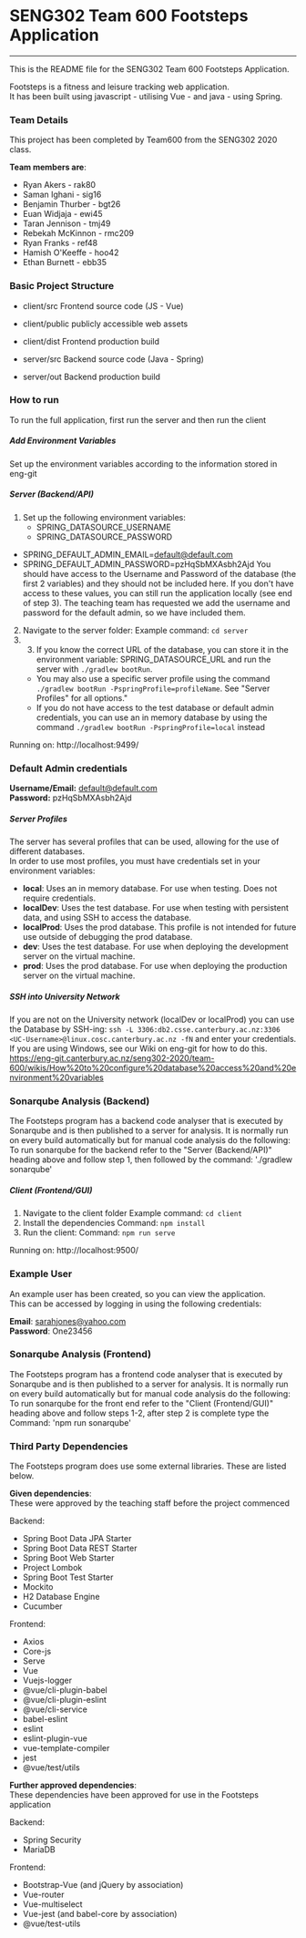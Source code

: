 # SENG302 Team 600 Footsteps Application
-----
This is the README file for the SENG302 Team 600 Footsteps Application.

Footsteps is a fitness and leisure tracking web application.  
It has been built using javascript - utilising Vue - and java - using Spring.

### Team Details
This project has been completed by Team600 from the SENG302 2020 class.

**Team members are**:
- Ryan Akers - rak80
- Saman Ighani - sig16
- Benjamin Thurber - bgt26
- Euan Widjaja - ewi45
- Taran Jennison - tmj49
- Rebekah McKinnon - rmc209
- Ryan Franks - ref48
- Hamish O'Keeffe - hoo42
- Ethan Burnett - ebb35

### Basic Project Structure
- client/src Frontend source code (JS - Vue)
- client/public publicly accessible web assets
- client/dist Frontend production build

- server/src Backend source code (Java - Spring)
- server/out Backend production build

### How to run
To run the full application, first run the server and then run the client
##### Add Environment Variables
Set up the environment variables according to the information stored in eng-git

##### Server (Backend/API)
1. Set up the following environment variables:
    - SPRING_DATASOURCE_USERNAME
    - SPRING_DATASOURCE_PASSWORD
- SPRING_DEFAULT_ADMIN_EMAIL=default@default.com
- SPRING_DEFAULT_ADMIN_PASSWORD=pzHqSbMXAsbh2Ajd
You should have access to the Username and Password of the database (the first 2 variables) 
and they should not be included here.  If you don't have access to these values, you can still 
run the application locally (see end of step 3).  The teaching team has requested we add the username 
and password for the default admin, so we have included them.  

2. Navigate to the server folder: Example command: `cd server`  
3. 3. If you know the correct URL of the database, you can store it in the environment variable: SPRING_DATASOURCE_URL
and run the server with `./gradlew bootRun`. 
    - You may also use a specific server profile using the command `./gradlew bootRun -PspringProfile=profileName`.
See "Server Profiles" for all options."
    - If you do not have access to the test database or default admin credentials, you can use an in memory database by using the command `./gradlew bootRun -PspringProfile=local` instead  

Running on: http://localhost:9499/

### Default Admin credentials  
**Username/Email:**  default@default.com  
**Password:**  pzHqSbMXAsbh2Ajd  

##### Server Profiles
The server has several profiles that can be used, allowing for the use of different databases.  
In order to use most profiles, you must have credentials set in your environment variables:  
- **local**: Uses an in memory database. For use when testing. Does not require credentials.  
- **localDev**: Uses the test database. For use when testing with persistent data, and using SSH to access the database.  
- **localProd**: Uses the prod database. This profile is not intended for future use outside of debugging the prod database.   
- **dev**: Uses the test database. For use when deploying the development server on the virtual machine.   
- **prod**: Uses the prod database. For use when deploying the production server on the virtual machine.  

##### SSH into University Network
If you are not on the University network (localDev or localProd) you can use the Database by SSH-ing:
`ssh -L 3306:db2.csse.canterbury.ac.nz:3306 <UC-Username>@linux.cosc.canterbury.ac.nz -fN` and enter your credentials.
If you are using Windows, see our Wiki on eng-git for how to do this.
https://eng-git.canterbury.ac.nz/seng302-2020/team-600/wikis/How%20to%20configure%20database%20access%20and%20environment%20variables

### Sonarqube Analysis (Backend)
The Footsteps program has a backend code analyser that is executed by
Sonarqube and is then published to a server for analysis. It is 
normally run on every build automatically but for manual code analysis do the 
following: To run sonarqube for the backend refer to the "Server (Backend/API)" heading
above and follow step 1, then followed by the command: './gradlew sonarqube'

##### Client (Frontend/GUI)
1. Navigate to the client folder
Example command: `cd client`
2. Install the dependencies
Command: `npm install`
3. Run the client:
Command: `npm run serve`

Running on: http://localhost:9500/

### Example User
An example user has been created, so you can view the application.  
This can be accessed by logging in using the following credentials:

**Email**:  sarahjones@yahoo.com  
**Password**:  One23456

### Sonarqube Analysis (Frontend)
The Footsteps program has a frontend code analyser that is executed by
Sonarqube and is then published to a server for analysis. It is 
normally run on every build automatically but for manual code analysis do the 
following: To run sonarqube for the front end refer to the "Client (Frontend/GUI)" heading
above and follow steps 1-2, after step 2 is complete type the
Command: 'npm run sonarqube'

### Third Party Dependencies
The Footsteps program does use some external libraries. These are listed below.

**Given dependencies**:  
These were approved by the teaching staff before the project commenced

Backend:
- Spring Boot Data JPA Starter
- Spring Boot Data REST Starter
- Spring Boot Web Starter
- Project Lombok
- Spring Boot Test Starter
- Mockito
- H2 Database Engine
- Cucumber

Frontend:
- Axios
- Core-js
- Serve
- Vue
- Vuejs-logger
- @vue/cli-plugin-babel
- @vue/cli-plugin-eslint
- @vue/cli-service
- babel-eslint
- eslint
- eslint-plugin-vue
- vue-template-compiler
- jest
- @vue/test/utils

**Further approved dependencies**:  
These dependencies have been approved for use in the Footsteps application

Backend:
- Spring Security
- MariaDB

Frontend:
- Bootstrap-Vue (and jQuery by association)
- Vue-router
- Vue-multiselect
- Vue-jest (and babel-core by association)
- @vue/test-utils
